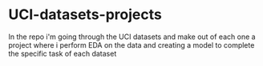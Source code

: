 # UCI-datasets-projects

In the repo i'm going through the UCI datasets and make out of each one a project where i perform EDA on the data and creating a model to complete the specific task of each dataset

